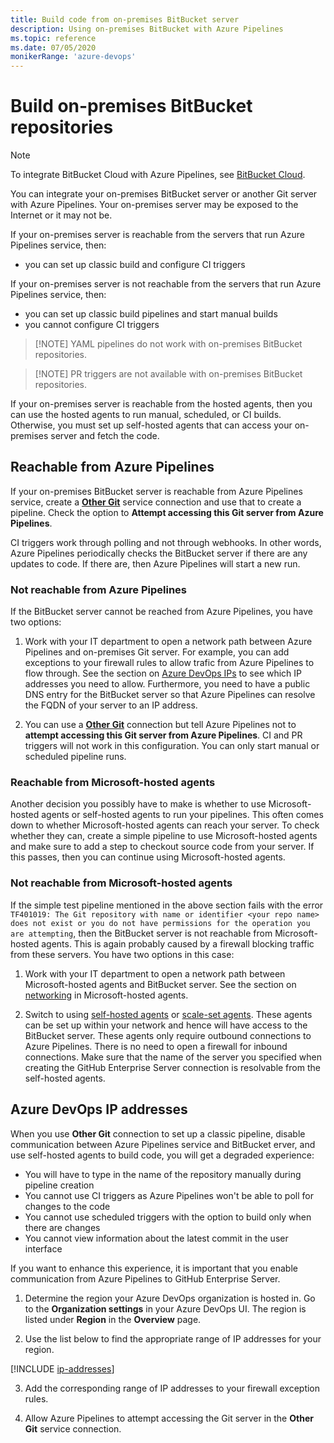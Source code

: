 ```yaml
---
title: Build code from on-premises BitBucket server
description: Using on-premises BitBucket with Azure Pipelines
ms.topic: reference
ms.date: 07/05/2020
monikerRange: 'azure-devops'
---
```


# Build on-premises BitBucket repositories

> [!NOTE]
> To integrate BitBucket Cloud with Azure Pipelines, see [BitBucket Cloud](bitbucket.md).

You can integrate your on-premises BitBucket server or another Git server with Azure Pipelines. Your on-premises server may be exposed to the Internet or it may not be.

If your on-premises server is reachable from the servers that run Azure Pipelines service, then:
- you can set up classic build and configure CI triggers

If your on-premises server is not reachable from the servers that run Azure Pipelines service, then:
- you can set up classic build pipelines and start manual builds
- you cannot configure CI triggers

> [!NOTE] YAML pipelines do not work with on-premises BitBucket repositories.

> [!NOTE] PR triggers are not available with on-premises BitBucket repositories.

If your on-premises server is reachable from the hosted agents, then you can use the hosted agents to run manual, scheduled, or CI builds. Otherwise, you must set up self-hosted agents that can access your on-premises server and fetch the code.

## Reachable from Azure Pipelines

If your on-premises BitBucket server is reachable from Azure Pipelines service, create a **[Other Git](../library/service-endpoints.md#sep-extgit)** service connection and use that to create a pipeline. Check the option to **Attempt accessing this Git server from Azure Pipelines**.

CI triggers work through polling and not through webhooks. In other words, Azure Pipelines periodically checks the BitBucket server if there are any updates to code. If there are, then Azure Pipelines will start a new run.

### Not reachable from Azure Pipelines

If the BitBucket server cannot be reached from Azure Pipelines, you have two options:

1. Work with your IT department to open a network path between Azure Pipelines and on-premises Git server. For example, you can add exceptions to your firewall rules to allow trafic from Azure Pipelines to flow through. See the section on [Azure DevOps IPs](#azure-devops-ip-addresses) to see which IP addresses you need to allow. Furthermore, you need to have a public DNS entry for the BitBucket server so that Azure Pipelines can resolve the FQDN of your server to an IP address.

2. You can use a **[Other Git](../library/service-endpoints.md#sep-extgit)** connection but tell Azure Pipelines not to **attempt accessing this Git server from Azure Pipelines**. CI and PR triggers will not work in this configuration. You can only start manual or scheduled pipeline runs.

### Reachable from Microsoft-hosted agents

Another decision you possibly have to make is whether to use Microsoft-hosted agents or self-hosted agents to run your pipelines. This often comes down to whether Microsoft-hosted agents can reach your server. To check whether they can, create a simple pipeline to use Microsoft-hosted agents and make sure to add a step to checkout source code from your server. If this passes, then you can continue using Microsoft-hosted agents.

### Not reachable from Microsoft-hosted agents

If the simple test pipeline mentioned in the above section fails with the error `TF401019: The Git repository with name or identifier <your repo name> does not exist or you do not have permissions for the operation you are attempting`, then the BitBucket server is not reachable from Microsoft-hosted agents. This is again probably caused by a firewall blocking traffic from these servers. You have two options in this case:

1. Work with your IT department to open a network path between Microsoft-hosted agents and BitBucket server. See the section on [networking](../agents/hosted.md#agent-ip-ranges) in Microsoft-hosted agents.

2. Switch to using [self-hosted agents](../agents/agents.md) or [scale-set agents](../agents/scale-set-agents.md). These agents can be set up within your network and hence will have access to the BitBucket server. These agents only require outbound connections to Azure Pipelines. There is no need to open a firewall for inbound connections. Make sure that the name of the server you specified when creating the GitHub Enterprise Server connection is resolvable from the self-hosted agents.

## Azure DevOps IP addresses

When you use **Other Git** connection to set up a classic pipeline, disable communication between Azure Pipelines service and BitBucket erver, and use self-hosted agents to build code, you will get a degraded experience:

* You will have to type in the name of the repository manually during pipeline creation
* You cannot use CI triggers as Azure Pipelines won't be able to poll for changes to the code
* You cannot use scheduled triggers with the option to build only when there are changes
* You cannot view information about the latest commit in the user interface

If you want to enhance this experience, it is important that you enable communication from Azure Pipelines to GitHub Enterprise Server. 

1. Determine the region your Azure DevOps organization is hosted in. Go to the **Organization settings** in your Azure DevOps UI. The region is listed under **Region** in the **Overview** page.

2. Use the list below to find the appropriate range of IP addresses for your region.

[!INCLUDE [ip-addresses](includes/ip-addresses.md)]

3. Add the corresponding range of IP addresses to your firewall exception rules.

4. Allow Azure Pipelines to attempt accessing the Git server in the **Other Git** service connection.